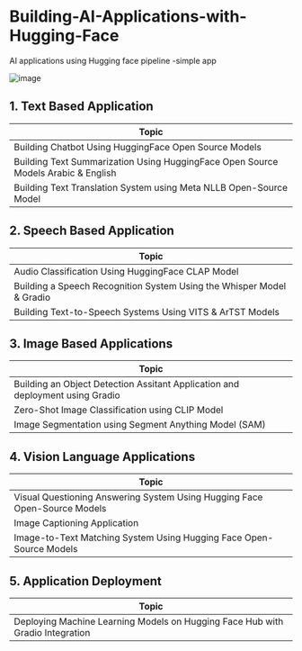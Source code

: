 # Building-AI-Applications-with-Hugging-Face
AI applications using Hugging face pipeline -simple app

![image](https://github.com/user-attachments/assets/5d2d13d1-aa29-4dae-899a-4aff587aaaff)




## 1. Text Based Application ##
|Topic|
|--------|
|Building Chatbot Using HuggingFace Open Source Models| 
|Building Text Summarization Using HuggingFace Open Source Models Arabic & English | 
|Building Text Translation System using Meta NLLB Open-Source Model| 



## 2. Speech Based Application ## 

|Topic|
|--------|
| Audio Classification Using HuggingFace CLAP Model |
|Building a Speech Recognition System Using the Whisper Model & Gradio  |
|Building Text-to-Speech Systems Using VITS & ArTST Models | 

## 3. Image Based Applications ## 
|Topic|
|--------|
|Building an Object Detection Assitant Application and deployment using Gradio|
|Zero-Shot Image Classification using CLIP Model | 
|Image Segmentation using Segment Anything Model (SAM) | 

## 4. Vision Language Applications ##

|Topic|
|--------|
|Visual Questioning Answering System Using Hugging Face Open-Source Models |  
| Image Captioning Application |
|Image-to-Text Matching System Using Hugging Face Open-Source Models |


## 5. Application Deployment ##

|Topic|
|--------|
|Deploying Machine Learning Models on Hugging Face Hub with Gradio Integration |  


